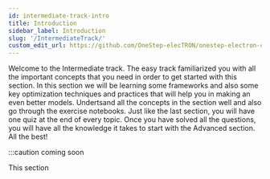 ```yaml
---
id: intermediate-track-intro
title: Introduction
sidebar_label: Introduction
slug: '/IntermediateTrack/'
custom_edit_url: https://github.com/OneStep-elecTRON/onestep-electron-content
---
```


Welcome to the Intermediate track. The easy track familiarized you with all the important concepts that you need in order to get started with this section. In this section we will be learning some frameworks and also some key optimization techniques and practices that will help you in making an even better models. Undertsand all the concepts in the section well and also go through the exercise notebooks. Just like the last section, you will have one quiz at the end of every topic. Once you have solved all the questions, you will have all the knowledge it takes to start with the Advanced section. All the best!

:::caution coming soon

This section 